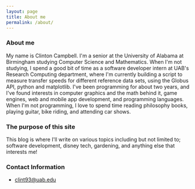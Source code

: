 ```yaml
---
layout: page
title: About me
permalink: /about/
---
```


### About me
My name is Clinton Campbell. I'm a senior at the University of Alabama at Birmingham studying Computer Science and Mathematics. When I'm not studying, I spend a good bit of time as a software developer intern at UAB's Research Computing department, where I'm currently building a script to measure transfer speeds for different reference data sets, using the Globus API, python and matplotlib. I've been programming for about two years, and I've found interests in computer graphics and the math behind it, game engines, web and mobile app development, and programming languages. When I'm not programming, I love to spend time reading philosophy books, playing guitar, bike riding, and attending car shows. 

### The purpose of this site
This blog is where I'll write on various topics including but not limited to; software development, disney tech, gardening, and anything else that interests me! 

### Contact Information

- clint93@uab.edu